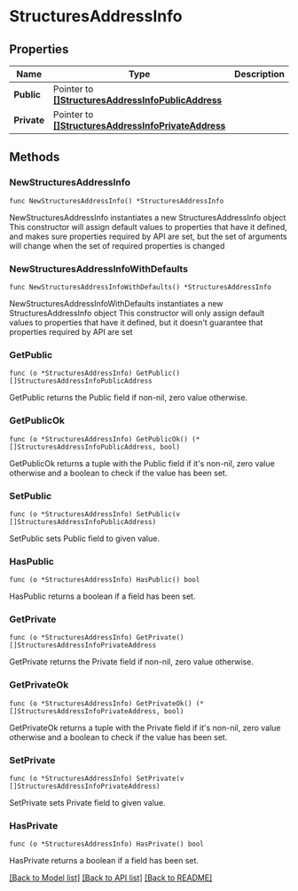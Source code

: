 # StructuresAddressInfo

## Properties

Name | Type | Description | Notes
------------ | ------------- | ------------- | -------------
**Public** | Pointer to [**[]StructuresAddressInfoPublicAddress**](StructuresAddressInfoPublicAddress.md) |  | [optional] 
**Private** | Pointer to [**[]StructuresAddressInfoPrivateAddress**](StructuresAddressInfoPrivateAddress.md) |  | [optional] 

## Methods

### NewStructuresAddressInfo

`func NewStructuresAddressInfo() *StructuresAddressInfo`

NewStructuresAddressInfo instantiates a new StructuresAddressInfo object
This constructor will assign default values to properties that have it defined,
and makes sure properties required by API are set, but the set of arguments
will change when the set of required properties is changed

### NewStructuresAddressInfoWithDefaults

`func NewStructuresAddressInfoWithDefaults() *StructuresAddressInfo`

NewStructuresAddressInfoWithDefaults instantiates a new StructuresAddressInfo object
This constructor will only assign default values to properties that have it defined,
but it doesn't guarantee that properties required by API are set

### GetPublic

`func (o *StructuresAddressInfo) GetPublic() []StructuresAddressInfoPublicAddress`

GetPublic returns the Public field if non-nil, zero value otherwise.

### GetPublicOk

`func (o *StructuresAddressInfo) GetPublicOk() (*[]StructuresAddressInfoPublicAddress, bool)`

GetPublicOk returns a tuple with the Public field if it's non-nil, zero value otherwise
and a boolean to check if the value has been set.

### SetPublic

`func (o *StructuresAddressInfo) SetPublic(v []StructuresAddressInfoPublicAddress)`

SetPublic sets Public field to given value.

### HasPublic

`func (o *StructuresAddressInfo) HasPublic() bool`

HasPublic returns a boolean if a field has been set.

### GetPrivate

`func (o *StructuresAddressInfo) GetPrivate() []StructuresAddressInfoPrivateAddress`

GetPrivate returns the Private field if non-nil, zero value otherwise.

### GetPrivateOk

`func (o *StructuresAddressInfo) GetPrivateOk() (*[]StructuresAddressInfoPrivateAddress, bool)`

GetPrivateOk returns a tuple with the Private field if it's non-nil, zero value otherwise
and a boolean to check if the value has been set.

### SetPrivate

`func (o *StructuresAddressInfo) SetPrivate(v []StructuresAddressInfoPrivateAddress)`

SetPrivate sets Private field to given value.

### HasPrivate

`func (o *StructuresAddressInfo) HasPrivate() bool`

HasPrivate returns a boolean if a field has been set.


[[Back to Model list]](../README.md#documentation-for-models) [[Back to API list]](../README.md#documentation-for-api-endpoints) [[Back to README]](../README.md)


